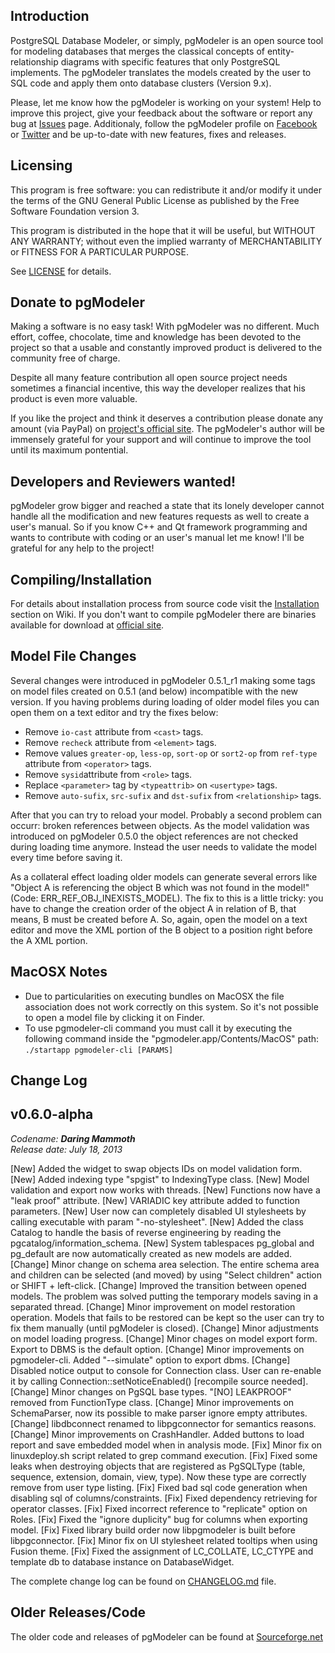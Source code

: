 Introduction
------------

PostgreSQL Database Modeler, or simply, pgModeler is an open source tool for modeling databases that merges the classical concepts of entity-relationship diagrams with specific features that only PostgreSQL implements. The pgModeler translates the models created by the user to SQL code and apply them onto database clusters (Version 9.x).

Please, let me know how the pgModeler is working on your system! Help to improve this project, give your feedback about the software or report any bug at [Issues](https://github.com/pgmodeler/pgmodeler/issues) page. Additionaly, follow the pgModeler profile on [Facebook](https://www.facebook.com/pgmodeler) or [Twitter](https://twitter.com/pgmodeler) and be up-to-date with new features, fixes and releases.

Licensing
---------

This program is free software: you can redistribute it and/or modify it under the terms of the GNU General Public License as published by the Free Software Foundation version 3.

This program is distributed in the hope that it will be useful, but WITHOUT ANY WARRANTY; without even the implied warranty of MERCHANTABILITY or FITNESS FOR A PARTICULAR PURPOSE.

See [LICENSE](https://github.com/pgmodeler/pgmodeler/blob/master/LICENSE) for details.

Donate to pgModeler
-------------------

Making a software is no easy task! With pgModeler was no different. Much effort, coffee, chocolate, time and knowledge has been devoted to the project so that a usable and constantly improved product is delivered to the community free of charge.

Despite all many feature contribution all open source project needs sometimes a financial incentive, this way the developer realizes that his product is even more valuable.

If you like the project and think it deserves a contribution please donate any amount (via PayPal) on [project's official site](http://pgmodeler.com.br). The pgModeler's author will be immensely grateful for your support and will continue to improve the tool until its maximum pontential.

Developers and Reviewers wanted!
--------------------------------

pgModeler grow bigger and reached a state that its lonely developer cannot handle all the modification and new features requests as well to create a user's manual. So if you know C++ and Qt framework programming and wants to contribute with coding or an user's manual let me know! I'll be grateful for any help to the project!

Compiling/Installation
----------------------

For details about installation process from source code visit the [Installation](http://www.pgmodeler.com.br/wiki/doku.php?id=installation) section on Wiki. If you don't want to compile pgModeler there are binaries available for download at [official site](http://pgmodeler.com.br).

Model File Changes
------------------

Several changes were introduced in pgModeler 0.5.1_r1 making some tags on model files created on 0.5.1 (and below) incompatible with the new version. If you having problems during loading of older model files you can open them on a text editor and try the fixes below:

* Remove ```io-cast``` attribute from ```<cast>``` tags.
* Remove ```recheck``` attribute from ```<element>``` tags.
* Remove values ```greater-op```, ```less-op```, ```sort-op``` or ```sort2-op``` from ```ref-type``` attribute from ```<operator>``` tags.
* Remove ```sysid```attribute from ```<role>``` tags.
* Replace ```<parameter>``` tag by ```<typeattrib>``` on ```<usertype>``` tags.
* Remove ```auto-sufix```, ```src-sufix``` and ```dst-sufix``` from ```<relationship>``` tags.

After that you can try to reload your model. Probably a second problem can occurr: broken references between objects. As the model validation was introduced on pgModeler 0.5.0 the object references are not checked during loading time anymore. Instead the user needs to validate the model every time before saving it.

As a collateral effect loading older models can generate several errors like "Object A is referencing the object B which was not found in the model!" (Code: ERR_REF_OBJ_INEXISTS_MODEL). The fix to this is a little tricky: you have to change the creation order of the object A in relation of B, that means, B must be created before A. So, again, open the model on a text editor and move the XML portion of the B object to a position right before the A XML portion.

MacOSX Notes
------------

* Due to particularities on executing bundles on MacOSX the file association does not work correctly on this system. So it's not possible to open a model file by clicking it on Finder.
* To use pgmodeler-cli command you must call it by executing the following command inside the "pgmodeler.app/Contents/MacOS" path: ```./startapp pgmodeler-cli [PARAMS]```

Change Log
----------

v0.6.0-alpha
------
<em>Codename: <strong>Daring Mammoth</strong></em><br/>
<em>Release date: July 18, 2013</em>

[New] Added the widget to swap objects IDs on model validation form.
[New] Added indexing type "spgist" to IndexingType class.
[New] Model validation and export now works with threads.
[New] Functions now have a "leak proof" attribute.
[New] VARIADIC key attribute added to function parameters.
[New] User now can completely disabled UI stylesheets by calling executable with param "-no-stylesheet".
[New] Added the class Catalog to handle the basis of reverse engineering by reading the pgcatalog/information_schema.
[New] System tablespaces pg_global and pg_default are now automatically created as new models are added.
[Change] Minor change on schema area selection. The entire schema area and children can be selected (and moved) by using "Select children" action or SHIFT + left-click.
[Change] Improved the transition between opened models. The problem was solved putting the temporary models saving in a separated thread.
[Change] Minor improvement on model restoration operation. Models that fails to be restored can be kept so the user can try to fix them manually (until pgModeler is closed).
[Change] Minor adjustments on model loading progress.
[Change] Minor chages on model export form. Export to DBMS is the default option.
[Change] Minor improvements on pgmodeler-cli. Added "--simulate" option to export dbms.
[Change] Disabled notice output to console for Connection class. User can re-enable it by calling Connection::setNoticeEnabled() [recompile source needed].
[Change] Minor changes on PgSQL base types. "[NO] LEAKPROOF" removed from FunctionType class.
[Change] Minor improvements on SchemaParser, now its possible to make parser ignore empty attributes.
[Change] libdbconnect renamed to libpgconnector for semantics reasons.
[Change] Minor improvements on CrashHandler. Added buttons to load report and save embedded model when in analysis mode.
[Fix] Minor fix on linuxdeploy.sh script related to grep command execution.
[Fix] Fixed some leaks when destroying objects that are registered as PgSQLType (table, sequence, extension, domain, view, type). Now these type are correctly remove from user type listing.
[Fix] Fixed bad sql code generation when disabling sql of columns/constraints.
[Fix] Fixed dependency retrieving for operator classes.
[Fix] Fixed incorrect reference to "replicate" option on Roles.
[Fix] Fixed the "ignore duplicity" bug for columns when exporting model.
[Fix] Fixed library build order now libpgmodeler is built before libpgconnector.
[Fix] Minor fix on UI stylesheet related tooltips when using Fusion theme.
[Fix] Fixed the assignment of LC_COLLATE, LC_CTYPE and template db to database instance on DatabaseWidget.

The complete change log can be found on [CHANGELOG.md](https://github.com/pgmodeler/pgmodeler/blob/master/CHANGELOG.md) file.

Older Releases/Code
-------------------

The older code and releases of pgModeler can be found at [Sourceforge.net](http://sourceforge.net/projects/pgmodeler)
